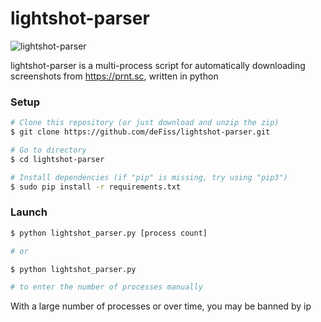# lightshot-parser

![lightshot-parser](https://imgur.com/IL1nqYR.png "screenshot")​

lightshot-parser is a multi-process script for automatically downloading screenshots from https://prnt.sc, written in python


### Setup

```sh
# Clone this repository (or just download and unzip the zip)
$ git clone https://github.com/deFiss/lightshot-parser.git

# Go to directory
$ cd lightshot-parser

# Install dependencies (if "pip" is missing, try using "pip3")
$ sudo pip install -r requirements.txt
```

### Launch

```sh
$ python lightshot_parser.py [process count]

# or

$ python lightshot_parser.py

# to enter the number of processes manually
```

With a large number of processes or over time, you may be banned by ip